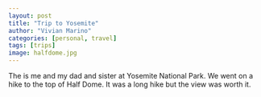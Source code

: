 ```yaml
---
layout: post
title: "Trip to Yosemite"
author: "Vivian Marino"
categories: [personal, travel]
tags: [trips]
image: halfdome.jpg
---
```


The is me and my dad and sister at Yosemite National Park. We went on a hike to the top of Half Dome. It was a long hike but the view was worth it.
